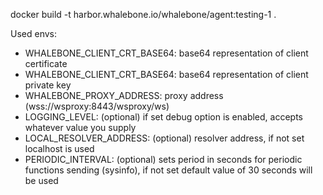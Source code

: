 docker build -t harbor.whalebone.io/whalebone/agent:testing-1 .

Used envs:
- WHALEBONE_CLIENT_CRT_BASE64: base64 representation of client certificate
- WHALEBONE_CLIENT_CRT_BASE64: base64 representation of client private key
- WHALEBONE_PROXY_ADDRESS: proxy address (wss://wsproxy:8443/wsproxy/ws)
- LOGGING_LEVEL: (optional) if set debug option is enabled, accepts whatever value you supply
- LOCAL_RESOLVER_ADDRESS: (optional) resolver address, if not set localhost is used
- PERIODIC_INTERVAL: (optional) sets period in seconds for periodic functions sending (sysinfo), if not set default value of 30 seconds will be used
